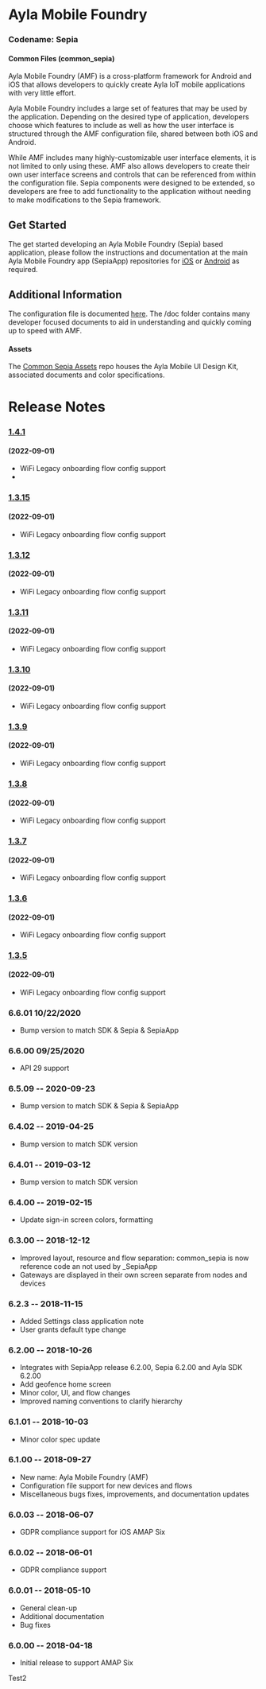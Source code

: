 # Ayla Mobile Foundry
### Codename: Sepia
#### Common Files (common_sepia)

Ayla Mobile Foundry (AMF) is a cross-platform framework for Android and iOS that allows developers to quickly create Ayla IoT mobile applications with very little effort.

Ayla Mobile Foundry includes a large set of features that may be used by the application. Depending on the desired type of application, developers choose which features to include as well as how the user interface is structured through the AMF configuration file, shared between both iOS and Android.

While AMF includes many highly-customizable user interface elements, it is not limited to only using these. AMF also allows developers to create their own user interface screens and controls that can be referenced from within the configuration file. Sepia components were designed to be extended, so developers are free to add functionality to the application without needing to make modifications to the Sepia framework.

## Get Started

The get started developing an Ayla Mobile Foundry (Sepia) based application, please follow the instructions and documentation at the main Ayla Mobile Foundry app (SepiaApp) repositories for [iOS](https://github.com/AylaNetworks/iOS_SepiaApp_Public) or [Android](https://github.com/AylaNetworks/Android_SepiaApp_Public) as required.

## Additional Information

The configuration file is documented [here](doc/sepia_config.md). The /doc folder contains many developer focused documents to aid in understanding and quickly coming up to speed with AMF.

#### Assets

The [Common Sepia Assets](https://github.com/AylaNetworks/common_sepia_assets_Public/) repo houses the Ayla Mobile UI Design Kit, associated documents and color specifications.


# Release Notes

### [1.4.1](https://github.com/ravichandra-ayla/iOSPracticeRepo_Public/releases/tag/v1.4.1)
#### (2022-09-01)
- WiFi Legacy onboarding flow config support
- 
### [1.3.15](https://github.com/ravichandra-ayla/iOSPracticeRepo_Public/releases/tag/v1.3.15)
#### (2022-09-01)
- WiFi Legacy onboarding flow config support

### [1.3.12](https://github.com/ravichandra-ayla/iOSPracticeRepo_Public/releases/tag/v1.3.12)
#### (2022-09-01)
- WiFi Legacy onboarding flow config support


### [1.3.11](https://github.com/ravichandra-ayla/iOSPracticeRepo_Public/releases/tag/v1.3.11)
#### (2022-09-01)
- WiFi Legacy onboarding flow config support

### [1.3.10](https://github.com/ravichandra-ayla/iOSPracticeRepo_Public/releases/tag/v1.3.10)
#### (2022-09-01)
- WiFi Legacy onboarding flow config support

### [1.3.9](https://github.com/ravichandra-ayla/iOSPracticeRepo_Public/releases/tag/v1.3.9)
#### (2022-09-01)
- WiFi Legacy onboarding flow config support

### [1.3.8](https://github.com/ravichandra-ayla/iOSPracticeRepo_Public/releases/tag/v1.3.8)
#### (2022-09-01)
- WiFi Legacy onboarding flow config support

### [1.3.7](https://github.com/ravichandra-ayla/iOSPracticeRepo_Public/releases/tag/v1.3.7)
#### (2022-09-01)
- WiFi Legacy onboarding flow config support

### [1.3.6](https://github.com/ravichandra-ayla/iOSPracticeRepo_Public/releases/tag/v1.3.6)
#### (2022-09-01)
- WiFi Legacy onboarding flow config support

### [1.3.5](https://github.com/ravichandra-ayla/iOSPracticeRepo_Public/releases/tag/v1.3.5)
#### (2022-09-01)
- WiFi Legacy onboarding flow config support

### 6.6.01 10/22/2020
- Bump version to match SDK & Sepia & SepiaApp
### 6.6.00 09/25/2020
- API 29 support
### 6.5.09 -- 2020-09-23
- Bump version to match SDK & Sepia & SepiaApp

### 6.4.02 -- 2019-04-25
- Bump version to match SDK version 

### 6.4.01 -- 2019-03-12
- Bump version to match SDK version 

### 6.4.00 -- 2019-02-15
- Update sign-in screen colors, formatting

### 6.3.00 -- 2018-12-12
- Improved layout, resource and flow separation: common_sepia is now reference code an not used by <OS>_SepiaApp
- Gateways are displayed in their own screen separate from nodes and devices

### 6.2.3 -- 2018-11-15
- Added Settings class application note
- User grants default type change

### 6.2.00 -- 2018-10-26
- Integrates with SepiaApp release 6.2.00, Sepia 6.2.00 and Ayla SDK 6.2.00
- Add geofence home screen
- Minor color, UI, and flow changes
- Improved naming conventions to clarify hierarchy

### 6.1.01 -- 2018-10-03
- Minor color spec update

### 6.1.00 -- 2018-09-27
- New name: Ayla Mobile Foundry (AMF)
- Configuration file support for new devices and flows
- Miscellaneous bugs fixes, improvements, and documentation updates

### 6.0.03 -- 2018-06-07
- GDPR compliance support for iOS AMAP Six

### 6.0.02 -- 2018-06-01
- GDPR compliance support

### 6.0.01 -- 2018-05-10
- General clean-up
- Additional documentation
- Bug fixes

### 6.0.00 -- 2018-04-18
- Initial release to support AMAP Six

Test2
